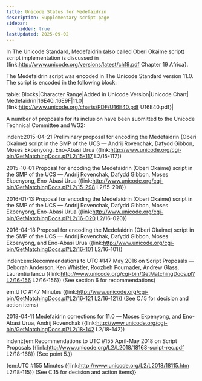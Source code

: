 ```yaml
---
title: Unicode Status for Medefaidrin
description: Supplementary script page
sidebar:
    hidden: true
lastUpdated: 2025-09-02
---
```


In The Unicode Standard, Medefaidrin (also called Oberi Okaime script) script implementation is discussed in {link:http://www.unicode.org/versions/latest/ch19.pdf Chapter 19 Africa}.

[comment]: # (end of intro)

[comment]: # (start of blocks)

The Medefaidrin script was encoded in The Unicode Standard version 11.0. The script is encoded in the following block:

table:
Blocks|Character Range|Added in Unicode Version|Unicode Chart|
Medefaidrin|16E40..16E9F|11.0|{link:http://www.unicode.org/charts/PDF/U16E40.pdf U16E40.pdf}|

[comment]: # (end of blocks)

[comment]: # (start of chars)



[comment]: # (end of chars)

[comment]: # (start of rest)

A number of proposals for its inclusion have been submitted to the Unicode Technical Committee and WG2:

indent:2015-04-21 Preliminary proposal for encoding the Medefaidrin (Oberi Okaime) script in the SMP of the UCS — Andrij Rovenchak, Dafydd Gibbon, Moses Ekpenyong, Eno-Abasi Urua	 ({link:http://www.unicode.org/cgi-bin/GetMatchingDocs.pl?L2/15-117 L2/15-117})

2015-10-01 Proposal for encoding the Medefaidrin (Oberi Okaime) script in the SMP of the UCS — Andrij Rovenchak, Dafydd Gibbon, Moses Ekpenyong, Eno-Abasi Urua ({link:http://www.unicode.org/cgi-bin/GetMatchingDocs.pl?L2/15-298 L2/15-298})

2016-01-13 Proposal for encoding the Medefaidrin (Oberi Okaime) script in the SMP of the UCS — Andrij Rovenchak, Dafydd Gibbon, Moses Ekpenyong, Eno-Abasi Urua ({link:http://www.unicode.org/cgi-bin/GetMatchingDocs.pl?L2/16-020 L2/16-020})

2016-04-18 Proposal for encoding the Medefaidrin (Oberi Okaime) script in the SMP of the UCS — Andrij Rovenchak, Dafydd Gibbon, Moses Ekpenyong, and Eno-Abasi Urua ({link:http://www.unicode.org/cgi-bin/GetMatchingDocs.pl?L2/16-101 L2/16-101})

indent:em:Recommendations to UTC #147 May 2016 on Script Proposals — Deborah Anderson, Ken Whistler, Roozbeh Pournader, Andrew Glass, Laurentiu Iancu ({link:http://www.unicode.org/cgi-bin/GetMatchingDocs.pl?L2/16-156 L2/16-156}) (See section 6 for recommendations)

em:UTC #147 Minutes ({link:http://www.unicode.org/cgi-bin/GetMatchingDocs.pl?L2/16-121 L2/16-121}) (See C.15 for decision and action items)


2018-04-11	Medefaidrin corrections for 11.0 — Moses Ekpenyong, and Eno-Abasi Urua, Andrij Rovenchak ({link:http://www.unicode.org/cgi-bin/GetMatchingDocs.pl?L2/18-142 L2/18-142})

indent:{em:Recommendations to UTC #155 April-May 2018 on Script Proposals ({link:http://www.unicode.org/L2/L2018/18168-script-rec.pdf L2/18-168}) (See point 5.)}

{em:UTC #155 Minutes ({link:http://www.unicode.org/L2/L2018/18115.htm L2/18-115}) (See C.15 for decision and action items)}
